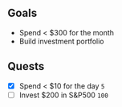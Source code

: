 ## Goals
- Spend < $300 for the month
- Build investment portfolio

## Quests
- [x] Spend < $10 for the day `5`
- [ ] Invest $200 in S&P500 `100`